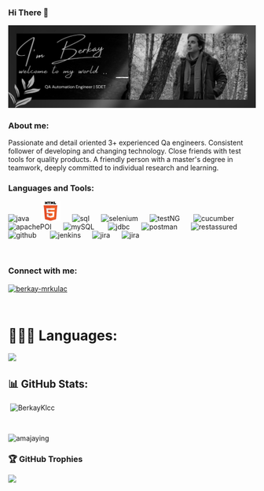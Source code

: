 ### Hi There 👋

![QA Engineer | SDET](https://github.com/BerkayKlcc/BerkayKlcc/blob/main/Github%20Bannar%20(1).png)

 
<h3 align="left">About me:</h3>    

Passionate and detail oriented 3+ experienced Qa engineers. Consistent follower of developing and changing technology. Close friends with test tools for quality products. A friendly person with a master's degree in teamwork, deeply committed to individual research and learning.


<h3 align="left">Languages and Tools:</h3>
<p align="left"> <img src="https://upload.wikimedia.org/wikipedia/tr/thumb/2/2e/Java_Logo.svg/300px-Java_Logo.svg.png?20111229210123" alt="java" width="40" height="40"/>&nbsp;&nbsp;&nbsp;&nbsp;&nbsp;
<img src="https://raw.githubusercontent.com/devicons/devicon/master/icons/html5/html5-original-wordmark.svg" alt="html" width="40" height="40"/>&nbsp;&nbsp;&nbsp;&nbsp;&nbsp;
<img src="https://upload.wikimedia.org/wikipedia/commons/thumb/8/87/Sql_data_base_with_logo.png/800px-Sql_data_base_with_logo.png?20210130181641" alt="sql" width="40" height="40"/>&nbsp;&nbsp;&nbsp;&nbsp;&nbsp;
<img src="https://raw.githubusercontent.com/detain/svg-logos/780f25886640cef088af994181646db2f6b1a3f8/svg/selenium-logo.svg" alt="selenium" width="40" height="40"/>&nbsp;&nbsp;&nbsp;&nbsp;&nbsp;
<img src="https://i0.wp.com/blog.knoldus.com/wp-content/uploads/2020/01/TESTNG.png?resize=1024%2C576&ssl=1" alt="testNG" width="40" height="40"/>
&nbsp;&nbsp;&nbsp;&nbsp;&nbsp;
<img src="https://images.g2crowd.com/uploads/product/image/large_detail/large_detail_c40984fae76060168e91322094f05421/cucumber.png" alt="cucumber" width="40" height="40"/>&nbsp;&nbsp;&nbsp;&nbsp;&nbsp;
<img src="https://static.javatpoint.com/apache-poi/images/apache-poi-tutorial.png" alt="apachePOI" width="40" height="40"/>&nbsp;&nbsp;&nbsp;&nbsp;&nbsp;
<img src="https://logo-download.com/wp-content/data/images/svg/MySQL-logo.svg" alt="mySQL" width="40" height="40"/> &nbsp;&nbsp;&nbsp;&nbsp;&nbsp;
<img src="https://nehajain216.github.io/img/jdbc.png" alt="jdbc" width="40" height="40"/>&nbsp;&nbsp;&nbsp;&nbsp;&nbsp;
<img src="https://voyager.postman.com/logo/postman-logo-orange-stacked.svg" alt="postman" width="40" height="40"/> &nbsp;&nbsp;&nbsp;&nbsp;&nbsp;
<img src="https://avatars.githubusercontent.com/u/19369327?s=200&v=4" alt="restassured" width="40" height="40"/> &nbsp;&nbsp;&nbsp;&nbsp;&nbsp;
<img src="https://lthub.ubc.ca/files/2021/06/GitHub-Logo.png" alt="github" width="40" height="40"/> &nbsp;&nbsp;&nbsp;&nbsp;&nbsp;
<img src="https://upload.wikimedia.org/wikipedia/commons/thumb/e/e9/Jenkins_logo.svg/1200px-Jenkins_logo.svg.png" alt="jenkins" width="40" height="40"/>&nbsp;&nbsp;&nbsp;&nbsp;&nbsp;
<img src="https://itsm.yeditepe.edu.tr/images/atlassian-jira-logo-large.png" alt="jira" width="40" height="40"/>&nbsp;&nbsp;&nbsp;&nbsp;&nbsp;
<img src="https://cpng.pikpng.com/pngl/s/561-5613333_cutting-edge-test-management-graphic-design-clipart.png" alt="jira" width="40" height="40"/></p>&nbsp;&nbsp;&nbsp;&nbsp;&nbsp;



<h3 align="left">Connect with me:</h3>
<p align="left">
<a href="https://linkedin.com/in/berkay-mrkulac" target="blank"><img align="center" src="https://raw.githubusercontent.com/rahuldkjain/github-profile-readme-generator/master/src/images/icons/Social/linked-in-alt.svg" alt="berkay-mrkulac" height="30" width="40" /></a>
</p><br/>


# 👨🏼‍💻 Languages:
<img src="https://github-readme-stats.vercel.app/api/top-langs/?username=BerkayKlcc&layout=compact&count_private=true&theme=dark">


## 📊 GitHub Stats:
<p>&nbsp;<img align="center" src="https://github-readme-stats.vercel.app/api?username=BerkayKlcc&show_icons=true&locale=en&theme=dark" alt="BerkayKlcc" /></p>
<br>
<p><img width="500px" src="https://github-readme-streak-stats.herokuapp.com/?user=BerkayKlcc&theme=dark" alt="amajaying" style="max-width: 100%;"/>
</p>





### 🏆 GitHub Trophies
![](https://github-profile-trophy.vercel.app/?username=BerkayKlcc&theme=radical&no-frame=false&no-bg=true&margin-w=4)






 






